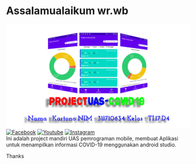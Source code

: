 # Assalamualaikum wr.wb
![Screenshot](screenshot.png)
[![Facebook](https://img.shields.io/badge/Facebook-Tono%20Bin%20Saleh-blue.svg?style=flat)](http://facebook.com/tonoborgesz.thea)
[![Youtube](https://img.shields.io/badge/Youtube-Kartono%20Bin%20Saleh-Red.svg?style=flat)](http://www.youtube.com/channel/UCUgwhkDjbyyPb7AErQFzNUA?view_as=subscriber)
[![Instagram](https://img.shields.io/badge/Instagram-@tono.saleh-magenta.svg?style=flat)](http://https://www.instagram.com/tono.saleh/)<br>
Ini adalah project mandiri UAS pemrograman mobile, membuat Aplikasi untuk menampilkan informasi COVID-19 menggunakan android studio.

Thanks



